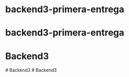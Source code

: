 # backend3-primera-entrega
# backend3-primera-entrega
# Backend3
#   B a c k e n d 3  
 # Backend3
